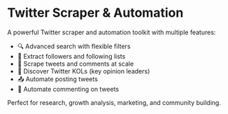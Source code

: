 # Twitter Scraper & Automation

A powerful Twitter scraper and automation toolkit with multiple features:
- 🔍 Advanced search with flexible filters
- 👥 Extract followers and following lists
- 📝 Scrape tweets and comments at scale
- 🌟 Discover Twitter KOLs (key opinion leaders)
- 📤 Automate posting tweets
- 💬 Automate commenting on tweets

Perfect for research, growth analysis, marketing, and community building.
